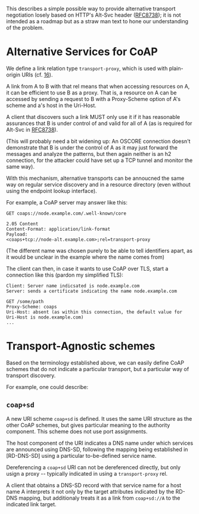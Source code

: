 This describes a simple possible way to provide alternative transport negotiation
losely based on HTTP's Alt-Svc header ([RFC8738]);
it is not intended as a roadmap
but as a straw man text to hone our understanding of the problem.

Alternative Services for CoAP
=============================

We define a link relation type `transport-proxy`,
which is used with plain-origin URIs (cf. [16]).

A link from A to B with that rel means that when accessing resources on A,
it can be efficient to use B as a proxy.
That is, a resource on A can be accessed by sending a request to B
with a Proxy-Scheme option of A's scheme and a's host in the Uri-Host.

A client that discovers such a link MUST only use it
if it has reasonable assurances that B is under control of and valid for all of A
(as is required for Alt-Svc in [RFC8738]).

(This will probably need a bit widening up:
An OSCORE connection doesn't demonstrate that B is under the control of A
as it may just forward the messages and analyze the patterns,
but then again neither is an h2 connection,
for the attacker could have set up a TCP tunnel and monitor the same way).

With this mechanism,
alternative transports can be annoucned the same way on regular service discovery
and in a resource directory (even without using the endpoint lookup interface).

For example, a CoAP server may answer like this:

```
GET coaps://node.example.com/.well-known/core

2.05 Content
Content-Format: application/link-format
Payload:
<coaps+tcp://node-alt.example.com>;rel=transport-proxy
```

(The different name was chosen purely to be able to tell identifiers apart,
as it would be unclear in the example where the name comes from)

The client can then, in case it wants to use CoAP over TLS,
start a connection like this (pardon my simplified TLS):

```
Client: Server name indicsated is node.example.com
Server: sends a certificate indicating the name node.example.com

GET /some/path
Proxy-Scheme: coaps
Uri-Host: absent (as within this connection, the default value for Uri-Host is node.example.com)
...
```

[16]: https://github.com/t2trg/transports/issues/16
[RFC8738]: https://tools.ietf.org/html/rfc7838

Transport-Agnostic schemes
==========================

Based on the terminology established above,
we can easily define CoAP schemes that do not indicate a particular transport,
but a particular way of transport discovery.

For example, one could describe:

`coap+sd`
---------

A new URI scheme `coap+sd` is defined.
It uses the same URI structure as the other CoAP schemes,
but gives particular meaning to the authority component.
This scheme does not use port assignments.

The host component of the URI indicates a DNS name under which services are announced using DNS-SD,
following the mapping being established in [RD-DNS-SD] using a particular to-be-defined service name.

Dereferencing a `coap+sd` URI can not be dereferenced directly,
but only usign a proxy --
typically indicated in using a `transport-proxy` rel.

A client that obtains a DNS-SD record with that service name for a host name A
interprets it not only by the target attributes indicated by the RD-DNS mapping,
but additionaly treats it as a link from `coap+sd://A` to the indicated link target.
